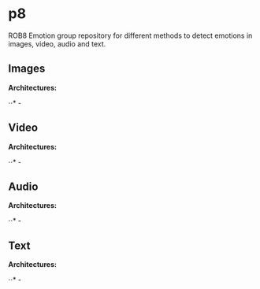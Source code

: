 # p8

ROB8 Emotion group repository for different methods to detect emotions in images, video, audio and text.

## Images

**Architectures:**

⋅⋅* -


## Video

**Architectures:**

⋅⋅* -

## Audio

**Architectures:**

⋅⋅* -

## Text

**Architectures:**

⋅⋅* -
